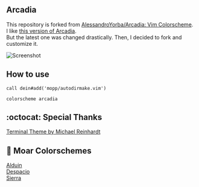## Arcadia
This repository is forked from [AlessandroYorba/Arcadia: Vim Colorscheme](https://github.com/AlessandroYorba/Arcadia).  
I like [this version of Arcadia](https://github.com/AlessandroYorba/Arcadia/commit/f0988a4d209570b54728aa9163f0ddc2679ea575).  
But the latest one was changed drastically. Then, I decided to fork and customize it.

![Screenshot](https://user-images.githubusercontent.com/11221489/27363744-2651160c-55eb-11e7-94e4-3f72887926e4.png)


## How to use

```vim
call dein#add('mopp/autodirmake.vim')

colorscheme arcadia
```

## :octocat: Special Thanks
[Terminal Theme by Michael Reinhardt](https://github.com/mreinhardt)  


## :octopus: Moar Colorschemes
[Alduin](https://github.com/AlessandroYorba/Alduin)  
[Despacio](https://github.com/AlessandroYorba/Despacio)  
[Sierra](https://github.com/AlessandroYorba/Sierra)
